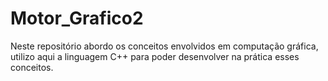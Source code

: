 # Motor_Grafico2
Neste repositório abordo os conceitos envolvidos em computação gráfica, utilizo aqui a linguagem C++ para poder desenvolver na prática esses conceitos.
